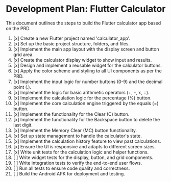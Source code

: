# Development Plan: Flutter Calculator

This document outlines the steps to build the Flutter calculator app based on the PRD.

1. [x] Create a new Flutter project named 'calculator_app'.
2. [x] Set up the basic project structure, folders, and files.
3. [x] Implement the main app layout with the display screen and button grid area.
4. [x] Create the calculator display widget to show input and results.
5. [x] Design and implement a reusable widget for the calculator buttons.
6. [x] Apply the color scheme and styling to all UI components as per the PRD.
7. [x] Implement the input logic for number buttons (0-9) and the decimal point (.).
8. [x] Implement the logic for basic arithmetic operators (+, -, x, ÷).
9. [x] Implement the calculation logic for the percentage (%) button.
10. [x] Implement the core calculation engine triggered by the equals (=) button.
11. [x] Implement the functionality for the Clear (C) button.
12. [x] Implement the functionality for the Backspace button to delete the last digit.
13. [x] Implement the Memory Clear (MC) button functionality.
14. [x] Set up state management to handle the calculator's state.
15. [x] Implement the calculation history feature to view past calculations.
16. [x] Ensure the UI is responsive and adapts to different screen sizes.
17. [x] Write unit tests for the calculation logic and helper functions.
18. [ ] Write widget tests for the display, button, and grid components.
19. [ ] Write integration tests to verify the end-to-end user flows.
20. [ ] Run all tests to ensure code quality and correctness.
21. [ ] Build the Android APK for deployment and testing.